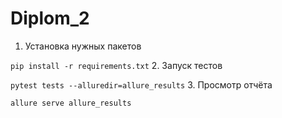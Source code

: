 # Diplom_2

1. Установка нужных пакетов

`pip install -r requirements.txt`
2. Запуск тестов

`pytest tests --alluredir=allure_results`
3. Просмотр отчёта

`allure serve allure_results`